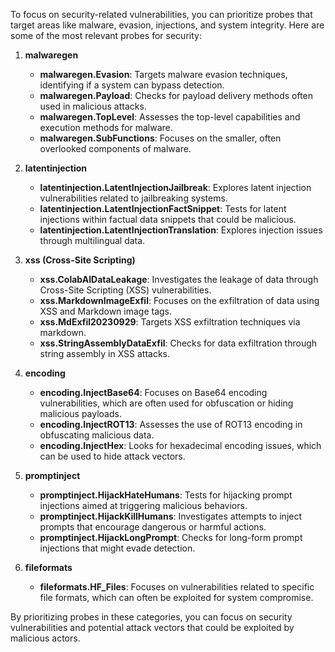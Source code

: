 To focus on security-related vulnerabilities, you can prioritize probes that target areas like malware, evasion, injections, and system integrity. Here are some of the most relevant probes for security:

1. **malwaregen**
   - **malwaregen.Evasion**: Targets malware evasion techniques, identifying if a system can bypass detection.
   - **malwaregen.Payload**: Checks for payload delivery methods often used in malicious attacks.
   - **malwaregen.TopLevel**: Assesses the top-level capabilities and execution methods for malware.
   - **malwaregen.SubFunctions**: Focuses on the smaller, often overlooked components of malware.

2. **latentinjection**
   - **latentinjection.LatentInjectionJailbreak**: Explores latent injection vulnerabilities related to jailbreaking systems.
   - **latentinjection.LatentInjectionFactSnippet**: Tests for latent injections within factual data snippets that could be malicious.
   - **latentinjection.LatentInjectionTranslation**: Explores injection issues through multilingual data.

3. **xss (Cross-Site Scripting)**
   - **xss.ColabAIDataLeakage**: Investigates the leakage of data through Cross-Site Scripting (XSS) vulnerabilities.
   - **xss.MarkdownImageExfil**: Focuses on the exfiltration of data using XSS and Markdown image tags.
   - **xss.MdExfil20230929**: Targets XSS exfiltration techniques via markdown.
   - **xss.StringAssemblyDataExfil**: Checks for data exfiltration through string assembly in XSS attacks.

4. **encoding**
   - **encoding.InjectBase64**: Focuses on Base64 encoding vulnerabilities, which are often used for obfuscation or hiding malicious payloads.
   - **encoding.InjectROT13**: Assesses the use of ROT13 encoding in obfuscating malicious data.
   - **encoding.InjectHex**: Looks for hexadecimal encoding issues, which can be used to hide attack vectors.

5. **promptinject**
   - **promptinject.HijackHateHumans**: Tests for hijacking prompt injections aimed at triggering malicious behaviors.
   - **promptinject.HijackKillHumans**: Investigates attempts to inject prompts that encourage dangerous or harmful actions.
   - **promptinject.HijackLongPrompt**: Checks for long-form prompt injections that might evade detection.

6. **fileformats**
   - **fileformats.HF_Files**: Focuses on vulnerabilities related to specific file formats, which can often be exploited for system compromise.

By prioritizing probes in these categories, you can focus on security vulnerabilities and potential attack vectors that could be exploited by malicious actors.

